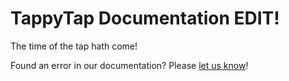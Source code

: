 # TappyTap Documentation EDIT!

The time of the tap hath come!

Found an error in our documentation? Please [let us know](https://github.com/0102io/hardware/issues)!
